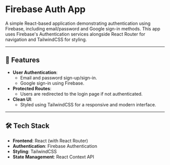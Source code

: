 # Firebase Auth App

A simple React-based application demonstrating authentication using Firebase, including email/password and Google sign-in methods. This app uses Firebase's Authentication services alongside React Router for navigation and TailwindCSS for styling.

---

## 🚀 Features

- **User Authentication**:
  - Email and password sign-up/sign-in.
  - Google sign-in using Firebase.
- **Protected Routes**:
  - Users are redirected to the login page if not authenticated.
- **Clean UI**:
  - Styled using TailwindCSS for a responsive and modern interface.

---

## 🛠️ Tech Stack

- **Frontend**: React (with React Router)
- **Authentication**: Firebase Authentication
- **Styling**: TailwindCSS
- **State Management**: React Context API

